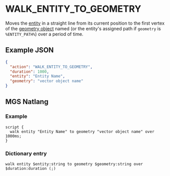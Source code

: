 # WALK_ENTITY_TO_GEOMETRY

Moves the [entity](../entities) in a straight line from its current position to the first vertex of the [geometry object](../vector_objects) named (or the entity's assigned path if `geometry` is `%ENTITY_PATH%`) over a period of time.

## Example JSON

```json
{
  "action": "WALK_ENTITY_TO_GEOMETRY",
  "duration": 1000,
  "entity": "Entity Name",
  "geometry": "vector object name"
}
```

## MGS Natlang

### Example

```mgs
script {
  walk entity "Entity Name" to geometry "vector object name" over 1000ms;
}
```

### Dictionary entry

```
walk entity $entity:string to geometry $geometry:string over $duration:duration (;)
```
